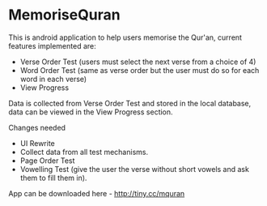 # MemoriseQuran

This is android application to help users memorise the Qur'an, current features implemented are:

 - Verse Order Test (users must select the next verse from a choice of 4)
 - Word Order Test (same as verse order but the user must do so for each word in each verse)
 - View Progress
 
 
 Data is collected  from Verse Order Test and stored in the local database, data can be viewed in the View Progress section.
 
 Changes needed
 
 - UI Rewrite
 - Collect data from all test mechanisms.
 - Page Order Test
 - Vowelling Test (give the user the verse without short vowels and ask them to fill them in).

App can be downloaded here - http://tiny.cc/mquran
 
 
